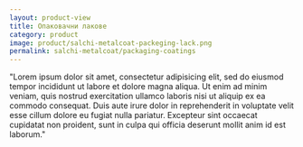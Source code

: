 ```yaml
---
layout: product-view
title: Опаковачни лакове
category: product
image: product/salchi-metalcoat-packeging-lack.png
permalink: salchi-metalcoat/packaging-coatings
---
```


"Lorem ipsum dolor sit amet, consectetur adipisicing elit, sed do eiusmod
tempor incididunt ut labore et dolore magna aliqua. Ut enim ad minim veniam,
quis nostrud exercitation ullamco laboris nisi ut aliquip ex ea commodo
consequat. Duis aute irure dolor in reprehenderit in voluptate velit esse
cillum dolore eu fugiat nulla pariatur. Excepteur sint occaecat cupidatat non
proident, sunt in culpa qui officia deserunt mollit anim id est laborum."
